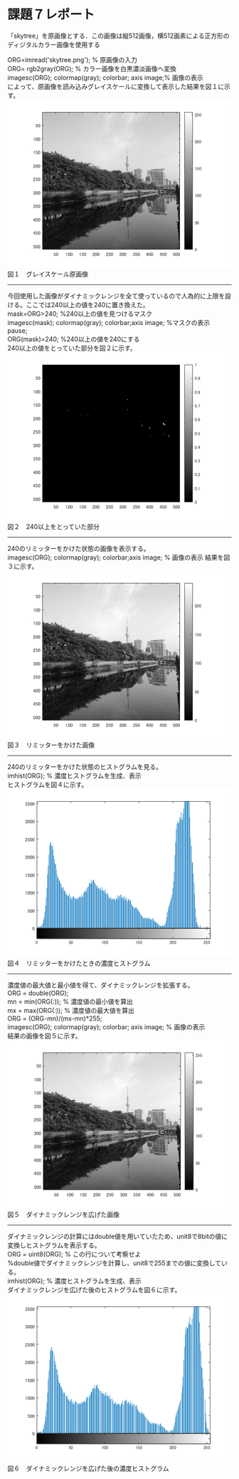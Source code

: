 # 課題７レポート  
「skytree」を原画像とする．この画像は縦512画像，横512画素による正方形のディジタルカラー画像を使用する  

ORG=imread('skytree.png'); % 原画像の入力  
ORG= rgb2gray(ORG); % カラー画像を白黒濃淡画像へ変換  
imagesc(ORG); colormap(gray); colorbar; axis image;% 画像の表示  
によって、原画像を読み込みグレイスケールに変換して表示した結果を図１に示す。  
![図１](https://github.com/16ec044/lecture_image_processing/blob/own/image/7-1.png)  
図１　グレイスケール原画像  
___
今回使用した画像がダイナミックレンジを全て使っているので人為的に上限を設ける。ここでは240以上の値を240に置き換えた。  
mask=ORG>240; %240以上の値を見つけるマスク  
imagesc(mask); colormap(gray); colorbar;axis image; %マスクの表示  
pause;  
ORG(mask)=240; %240以上の値を240にする  
240以上の値をとっていた部分を図２に示す。  
![図２](https://github.com/16ec044/lecture_image_processing/blob/own/image/7-2.png)  
図２　240以上をとっていた部分  
___
240のリミッターをかけた状態の画像を表示する。  
imagesc(ORG); colormap(gray); colorbar;axis image; % 画像の表示
結果を図３に示す。  
![図３](https://github.com/16ec044/lecture_image_processing/blob/own/image/7-3.png)  
図３　リミッターをかけた画像  
___
240のリミッターをかけた状態のヒストグラムを見る。  
imhist(ORG); % 濃度ヒストグラムを生成、表示  
ヒストグラムを図４に示す。
![図４](https://github.com/16ec044/lecture_image_processing/blob/own/image/7-4.png)  
図４　リミッターをかけたときの濃度ヒストグラム  
___
濃度値の最大値と最小値を得て、ダイナミックレンジを拡張する。  
ORG = double(ORG);  
mn = min(ORG(:)); % 濃度値の最小値を算出  
mx = max(ORG(:)); % 濃度値の最大値を算出  
ORG = (ORG-mn)/(mx-mn)*255;  
imagesc(ORG); colormap(gray); colorbar; axis image; % 画像の表示  
結果の画像を図５に示す。  
![図５](https://github.com/16ec044/lecture_image_processing/blob/own/image/7-5.png)  
図５　ダイナミックレンジを広げた画像  
___
ダイナミックレンジの計算にはdouble値を用いていたため、unit8で8bitの値に変換しヒストグラムを表示する。  
ORG = uint8(ORG); % この行について考察せよ  
    %double値でダイナミックレンジを計算し、unit8で255までの値に変換している。  
imhist(ORG); % 濃度ヒストグラムを生成、表示  
ダイナミックレンジを広げた後のヒストグラムを図６に示す。
![図６](https://github.com/16ec044/lecture_image_processing/blob/own/image/7-6.png)  
図６　ダイナミックレンジを広げた後の濃度ヒストグラム  